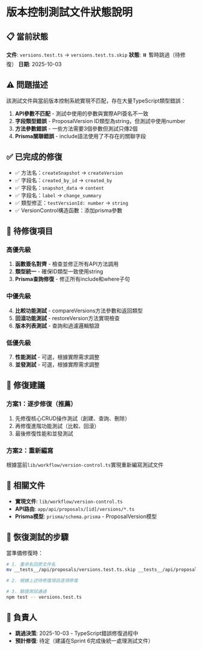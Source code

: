 # 版本控制測試文件狀態說明

## 📋 當前狀態

**文件**: `versions.test.ts` → `versions.test.ts.skip`
**狀態**: ⏸️ 暫時跳過（待修復）
**日期**: 2025-10-03

## ⚠️ 問題描述

該測試文件與當前版本控制系統實現不匹配，存在大量TypeScript類型錯誤：

1. **API參數不匹配** - 測試中使用的參數與實際API簽名不一致
2. **字段類型錯誤** - ProposalVersion ID類型為string，但測試中使用number
3. **方法參數錯誤** - 一些方法需要3個參數但測試只傳2個
4. **Prisma關聯錯誤** - include語法使用了不存在的關聯字段

## ✅ 已完成的修復

- ✅ 方法名：`createSnapshot` → `createVersion`
- ✅ 字段名：`created_by_id` → `created_by`
- ✅ 字段名：`snapshot_data` → `content`
- ✅ 字段名：`label` → `change_summary`
- ✅ 類型修正：`testVersionId: number` → `string`
- ✅ VersionControl構造函數：添加prisma參數

## 🔄 待修復項目

### 高優先級
1. **函數簽名對齊** - 檢查並修正所有API方法調用
2. **類型統一** - 確保ID類型一致使用string
3. **Prisma查詢修復** - 修正所有include和where子句

### 中優先級
4. **比較功能測試** - compareVersions方法參數和返回類型
5. **回滾功能測試** - restoreVersion方法實現檢查
6. **版本列表測試** - 查詢和過濾邏輯驗證

### 低優先級
7. **性能測試** - 可選，根據實際需求調整
8. **並發測試** - 可選，根據實際需求調整

## 📝 修復建議

### 方案1：逐步修復（推薦）
1. 先修復核心CRUD操作測試（創建、查詢、刪除）
2. 再修復進階功能測試（比較、回滾）
3. 最後修復性能和並發測試

### 方案2：重新編寫
根據當前`lib/workflow/version-control.ts`實現重新編寫測試文件

## 🔗 相關文件

- **實現文件**: `lib/workflow/version-control.ts`
- **API路由**: `app/api/proposals/[id]/versions/*.ts`
- **Prisma模型**: `prisma/schema.prisma` - ProposalVersion模型

## 📌 恢復測試的步驟

當準備修復時：
```bash
# 1. 重命名回原文件名
mv __tests__/api/proposals/versions.test.ts.skip __tests__/api/proposals/versions.test.ts

# 2. 根據上述待修復項目逐項修復

# 3. 驗證測試通過
npm test -- versions.test.ts
```

## 👤 負責人

- **跳過決策**: 2025-10-03 - TypeScript錯誤修復過程中
- **預計修復**: 待定（建議在Sprint 6完成後統一處理測試文件）
